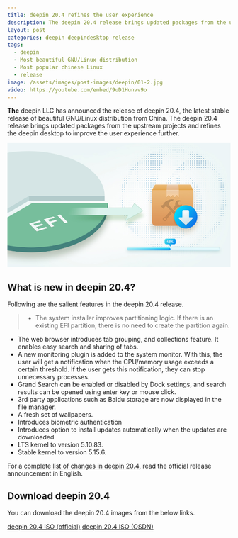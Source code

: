 ```yaml
---
title: deepin 20.4 refines the user experience
description: The deepin 20.4 release brings updated packages from the upstream projects and refines the deepin desktop to improve the user experience further.
layout: post
categories: deepin deepindesktop release
tags:
  - deepin
  - Most beautiful GNU/Linux distribution
  - Most popular chinese Linux
  - release
image: /assets/images/post-images/deepin/01-2.jpg
video: https://youtube.com/embed/9uD1Hunvv9o 
---
```


**The** deepin LLC has announced the release of deepin 20.4, the latest stable release of beautiful GNU/Linux distribution from China. The deepin 20.4 release brings updated packages from the upstream projects and refines the deepin desktop to improve the user experience further.

![deepin 20.4 featured image](/assets/images/post-images/deepin/01-2.jpg)

## What is new in deepin 20.4?
Following are the salient features in the deepin 20.4 release.
> - The system installer improves partitioning logic. If there is an existing EFI partition, there is no need to create the partition again.
- The web browser introduces tab grouping, and collections feature. It enables easy search and sharing of tabs.
- A new monitoring plugin is added to the system monitor. With this, the user will get a notification when the CPU/memory usage exceeds a certain threshold. If the user gets this notification, they can stop unnecessary processes.
- Grand Search can be enabled or disabled by Dock settings, and search results can be opened using enter key or mouse click.
- 3rd party applications such as Baidu storage are now displayed in the file manager.
- A fresh set of wallpapers.
- Introduces biometric authentication
- Introduces option to install updates automatically when the updates are downloaded
- LTS kernel to version 5.10.83.
- Stable kernel to version 5.15.6.

For a [complete list of changes in deepin 20.4](https://www.deepin.org/en/2022/01/18/deepin-20-4/), read the official release announcement in English.

## Download deepin 20.4
You can download the deepin 20.4 images from the below links.

<a href="http://cdimage.deepin.com/releases/20.4/deepin-desktop-community-20.4-amd64.iso" class="download">deepin 20.4 ISO (official)</a>
<a href="https://osdn.net/projects/deepin/storage/20.4" class="download">deepin 20.4 ISO (OSDN)</a>

